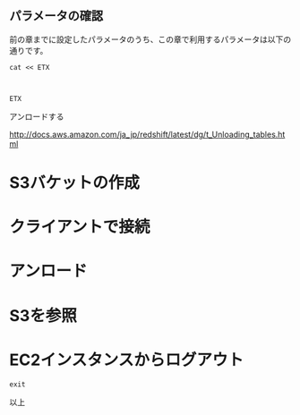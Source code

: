 



## パラメータの確認

前の章までに設定したパラメータのうち、この章で利用するパラメータは以下の通りです。

```
cat << ETX



ETX
```




アンロードする

http://docs.aws.amazon.com/ja_jp/redshift/latest/dg/t_Unloading_tables.html

# S3バケットの作成



# クライアントで接続



# アンロード



# S3を参照






# EC2インスタンスからログアウト

```
exit
```

以上
